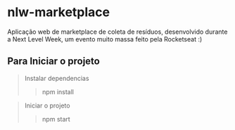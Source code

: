 # nlw-marketplace
Aplicação web de marketplace de coleta de resíduos, desenvolvido durante a Next Level Week, um evento muito massa feito pela Rocketseat :)

## Para Iniciar o projeto ##

> Instalar dependencias 
>> npm install

> Iniciar o projeto 
>> npm start
